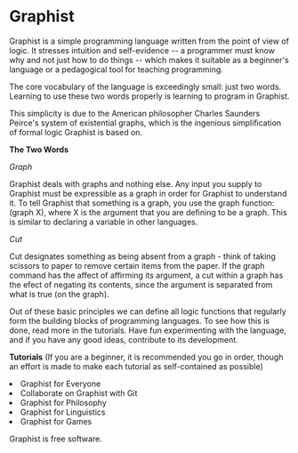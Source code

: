 # Graphist

Graphist is a simple programming language written from the point of view of logic.  It stresses intuition and self-evidence -- a programmer must know why and not just how to do things -- which makes it suitable as a beginner's language or a pedagogical tool for teaching programming.

The core vocabulary of the language is exceedingly small: just two words.  Learning to use these two words properly is learning to program in Graphist.

This simplicity is due to the American philosopher Charles Saunders Peirce's system of existential graphs, which is the 
ingenious simplification of formal logic Graphist is based on.

**The Two Words**

*Graph*

Graphist deals with graphs and nothing else.  Any input you supply to Graphist must be expressible as a graph in order for Graphist to understand it.  To tell Graphist that something is a graph, you use the graph function: (graph X), where X is the argument that you are defining to be a graph.  This is similar to declaring a variable in other languages.  

*Cut*

Cut designates something as being absent from a graph - think of taking scissors to paper to remove certain items
from the paper.  If the graph command has the affect of affirming its argument, a cut within a graph has the efect of negating its contents, since the argument is separated from what is true (on the graph).

Out of these basic principles we can define all logic functions that regularly form the building blocks of programming languages.  To see how this is done, read more in the tutorials.  Have fun experimenting with the language, and if you have any good ideas, contribute to its development.

**Tutorials** 
(If you are a beginner, it is recommended you go in order, though an effort is made to make each tutorial as self-contained as possible)

<li>Graphist for Everyone</li>
<li>Collaborate on Graphist with Git</li>
<li>Graphist for Philosophy</li>
<li>Graphist for Linguistics</li>
<li>Graphist for Games</li>

Graphist is free software.
